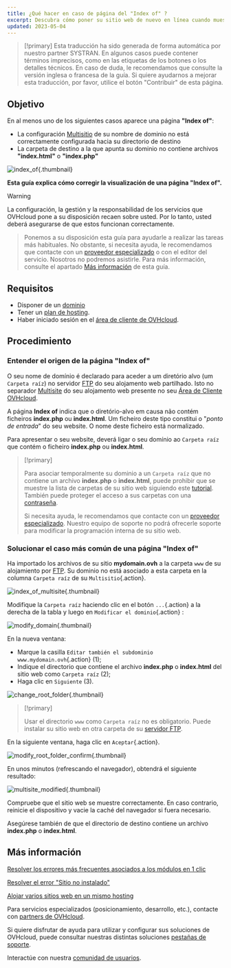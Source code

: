```yaml
---
title: ¿Qué hacer en caso de página del "Index of" ?
excerpt: Descubra cómo poner su sitio web de nuevo en línea cuando muestre una página "Index of"
updated: 2023-05-04
---
```


> [!primary]
> Esta traducción ha sido generada de forma automática por nuestro partner SYSTRAN. En algunos casos puede contener términos imprecisos, como en las etiquetas de los botones o los detalles técnicos. En caso de duda, le recomendamos que consulte la versión inglesa o francesa de la guía. Si quiere ayudarnos a mejorar esta traducción, por favor, utilice el botón "Contribuir" de esta página.
>

## Objetivo

En al menos uno de los siguientes casos aparece una página **"Index of"**:

- La configuración [Multisitio](/pages/web_cloud/web_hosting/multisites_configure_multisite) de su nombre de dominio no está correctamente configurada hacia su directorio de destino
- La carpeta de destino a la que apunta su dominio no contiene archivos **"index.html"** o **"index.php"**

![index_of](images/index-of.png){.thumbnail}

**Esta guía explica cómo corregir la visualización de una página "Index of".**

> [!warning]
>
La configuración, la gestión y la responsabilidad de los servicios que OVHcloud pone a su disposición recaen sobre usted. Por lo tanto, usted deberá asegurarse de que estos funcionan correctamente.
>
> Ponemos a su disposición esta guía para ayudarle a realizar las tareas más habituales. No obstante, si necesita ayuda, le recomendamos que contacte con un [proveedor especializado](/links/partner) o con el editor del servicio. Nosotros no podremos asistirle. Para más información, consulte el apartado [Más información](#go-further) de esta guía.
>

## Requisitos

- Disponer de un [dominio](/links/web/domains)
- Tener un [plan de hosting](/links/web/hosting).
- Haber iniciado sesión en el [área de cliente de OVHcloud](/links/manager).

## Procedimiento

### Entender el origen de la página "Index of"

O seu nome de domínio é declarado para aceder a um diretório alvo (um `Carpeta raíz`) no servidor [FTP](/pages/web_cloud/web_hosting/ftp_connection) do seu alojamento web partilhado. Isto no separador [Multisite](/pages/web_cloud/web_hosting/multisites_configure_multisite) do seu alojamento web presente no seu [Área de Cliente OVHcloud](/links/manager).

A página **Index of** indica que o diretório-alvo em causa não contém ficheiros **index.php** ou **index.html**. Um ficheiro deste tipo constitui o "*ponto de entrada*" do seu website. O nome deste ficheiro está normalizado.

Para apresentar o seu website, deverá ligar o seu domínio ao `Carpeta raíz` que contém o ficheiro **index.php** ou **index.html**.

> [!primary]
>
> Para asociar temporalmente su dominio a un `Carpeta raíz` que no contiene un archivo **index.php** o **index.html**, puede prohibir que se muestre la lista de carpetas de su sitio web siguiendo este [tutorial](/pages/web_cloud/web_hosting/htaccess_what_else_can_you_do#prevent-the-content-of-a-directory-from-being-listed). También puede proteger el acceso a sus carpetas con una [contraseña](/pages/web_cloud/web_hosting/htaccess_protect_directory_by_password).
>
> Si necesita ayuda, le recomendamos que contacte con un [proveedor especializado](/links/partner). Nuestro equipo de soporte no podrá ofrecerle soporte para modificar la programación interna de su sitio web.

### Solucionar el caso más común de una página "Index of"

Ha importado los archivos de su sitio **mydomain.ovh** a la carpeta `www` de su alojamiento por [FTP](/pages/web_cloud/web_hosting/ftp_connection). Su dominio no está asociado a esta carpeta en la columna `Carpeta raíz` de su `Multisitio`{.action}.

![index_of_multisite](/pages/assets/screens/control_panel/product-selection/web-cloud/web-hosting/multisite/root-folders-empty.png){.thumbnail}

Modifique la `Carpeta raíz` haciendo clic en el botón `...`{.action} a la derecha de la tabla y luego en `Modificar el dominio`{.action} :

![modify_domain](/pages/assets/screens/control_panel/product-selection/web-cloud/web-hosting/multisite/modify-domain.png){.thumbnail}

En la nueva ventana:

* Marque la casilla `Editar también el subdominio www.mydomain.ovh`{.action} (1);
* Indique el directorio que contiene el archivo **index.php** o **index.html** del sitio web como `Carpeta raíz` (2);
* Haga clic en `Siguiente` (3).

![change_root_folder](/pages/assets/screens/control_panel/product-selection/web-cloud/web-hosting/multisite/change-root-folder-step-1.png){.thumbnail}

> [!primary]
>
> Usar el directorio `www` como `Carpeta raíz` no es obligatorio. Puede instalar su sitio web en otra carpeta de su [servidor FTP](/pages/web_cloud/web_hosting/ftp_connection).
>

En la siguiente ventana, haga clic en `Aceptar`{.action}.

![modify_root_folder_confirm](/pages/assets/screens/control_panel/product-selection/web-cloud/web-hosting/multisite/change-root-folder-step-2.png){.thumbnail}

En unos minutos (refrescando el navegador), obtendrá el siguiente resultado:

![multisite_modified](/pages/assets/screens/control_panel/product-selection/web-cloud/web-hosting/multisite/root-folders-full-www.png){.thumbnail}

Compruebe que el sitio web se muestre correctamente. En caso contrario, reinicie el dispositivo y vacie la caché del navegador si fuera necesario.

Asegúrese también de que el directorio de destino contiene un archivo **index.php** o **index.html**.

## Más información <a name="go-further"></a>

[Resolver los errores más frecuentes asociados a los módulos en 1 clic](/pages/web_cloud/web_hosting/diagnostic_errors_module1clic)

[Resolver el error "Sitio no instalado"](/pages/web_cloud/web_hosting/multisites_website_not_installed)

[Alojar varios sitios web en un mismo hosting](/pages/web_cloud/web_hosting/multisites_configure_multisite)

Para servicios especializados (posicionamiento, desarrollo, etc.), contacte con [partners de OVHcloud](/links/partner).

Si quiere disfrutar de ayuda para utilizar y configurar sus soluciones de OVHcloud, puede consultar nuestras distintas soluciones [pestañas de soporte](/links/support).

Interactúe con nuestra [comunidad de usuarios](/links/community).